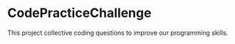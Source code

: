 # CodePracticeChallenge
This project collective coding questions to improve our programming skills.
